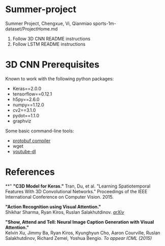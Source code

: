 # Summer-project
Summer Project, Chengxue, Vi, Qianmiao 
sports-1m-dataset/ProjectHome.md

1. Follow 3D CNN README instructions
2. Follow LSTM README instructions

3D CNN Prerequisites
=============
Known to work with the following python packages:
- Keras==2.0.0
- tensorflow==0.12.1
- h5py==2.6.0
- numpy==1.12.0
- cv2==3.1.0
- pydot==1.1.0
- graphviz

Some basic command-line tools:
- [protobuf compiler](https://developers.google.com/protocol-buffers/docs/downloads)
- wget
- [youtube-dl](https://rg3.github.io/youtube-dl/)

References
==========

**"
**"C3D Model for Keras."** 
Tran, Du, et al. "Learning Spatiotemporal Features With 3D Convolutional Networks." Proceedings of the IEEE International Conference on Computer Vision. 2015.

**"Action Recognition using Visual Attention."**  
Shikhar Sharma, Ryan Kiros, Ruslan Salakhutdinov. *[arXiv](http://arxiv.org/abs/1511.04119)*


**"Show, Attend and Tell: Neural Image Caption Generation with Visual Attention."**  
Kelvin Xu, Jimmy Ba, Ryan Kiros, Kyunghyun Cho, Aaron Courville, Ruslan
Salakhutdinov, Richard Zemel, Yoshua Bengio. *To appear ICML (2015)*
